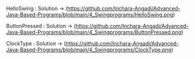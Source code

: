 HelloSwing : 
Solution -> (https://github.com/Inchara-Angadi/Advanced-Java-Based-Programs/blob/main/4_Swingprograms/HelloSwing.png)

ButtonPressed : 
Solution -> (https://github.com/Inchara-Angadi/Advanced-Java-Based-Programs/blob/main/4_Swingprograms/ButtonPressed.png)


ClockType : 
Solution -> (https://github.com/Inchara-Angadi/Advanced-Java-Based-Programs/blob/main/4_Swingprograms/ClockType.png)
